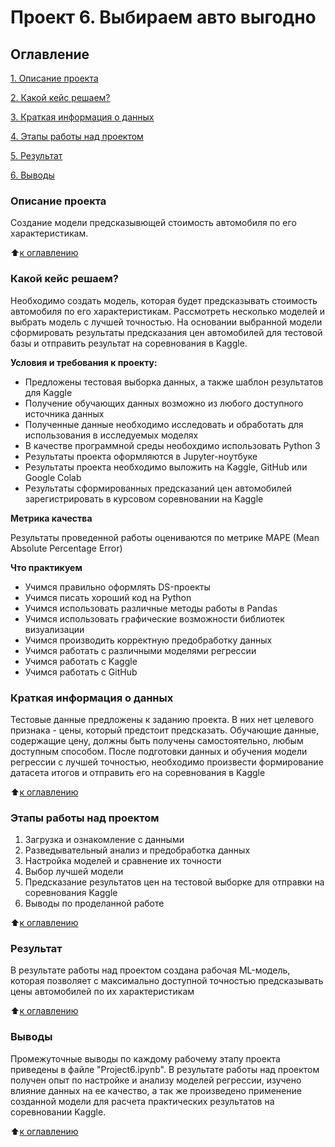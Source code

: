 # Проект 6. Выбираем авто выгодно

## Оглавление
[1. Описание проекта](https://github.com/SignZ2021/sf-data-science/tree/main/project_6/readme.md#Описание-проекта)

[2. Какой кейс решаем?](https://github.com/SignZ2021/sf-data-science/tree/main/project_6/readme.md#Какой-кейс-решаем)

[3. Краткая информация о данных](https://github.com/SignZ2021/sf-data-science/tree/main/project_6/readme.md#Краткая-информация-о-данных)

[4. Этапы работы над проектом](https://github.com/SignZ2021/sf-data-science/tree/main/project_6/readme.md#Этапы-работы-над-проектом)

[5. Результат](https://github.com/SignZ2021/sf-data-science/tree/main/project_6/readme.md#Результат)

[6. Выводы](https://github.com/SignZ2021/sf-data-science/tree/main/project_6/readme.md#Выводы)

### Описание проекта
Создание модели предсказывющей стоимость автомобиля по его характеристикам.

:arrow_up:[к оглавлению](https://github.com/SignZ2021/sf-data-science/tree/main/project_6/readme.md#Оглавление)


### Какой кейс решаем?
Необходимо создать модель, которая будет предсказывать стоимость автомобиля по его характеристикам. Рассмотреть несколько моделей и выбрать модель с лучшей точностью. На основании выбранной модели сформировать результаты предсказания цен автомобилей для тестовой базы и отправить результат на соревнования в Kaggle. 

**Условия и требования к проекту:**
- Предложены тестовая выборка данных, а также шаблон результатов для Kaggle
- Получение обучающих данных возможно из любого доступного источника данных
- Полученные данные необходимо исследовать и обработать для использования в исследуемых моделях
- В качестве программной среды необохдимо использовать Python 3
- Результаты проекта оформляются в Jupyter-ноутбуке
- Результаты проекта необходимо выложить на Kaggle, GitHub или Google Colab
- Результаты сформированных предсказаний цен автомобилей зарегистрировать в курсовом соревновании на Kaggle

**Метрика качества**

Результаты проведенной работы оцениваются по метрике MAPE (Mean Absolute Percentage Error)

**Что практикуем**
- Учимся правильно оформлять DS-проекты
- Учимся писать хороший код на Python
- Учимся использовать различные методы работы в Pandas
- Учимся использовать графические возможности библиотек визуализации
- Учимся производить корректную предобработку данных
- Учимся работать с различными моделями регрессии
- Учимся работать с Kaggle
- Учимся работать с GitHub


### Краткая информация о данных
Тестовые данные предложены к заданию проекта. В них нет целевого признака - цены, который предстоит предсказать. Обучающие данные, содержащие цену, должны быть получены самостоятельно, любым доступным способом. После подготовки данных и обучения модели регрессии с лучшей точностью, необходимо произвести формирование датасета итогов и отправить его на соревнования в Kaggle 

:arrow_up:[к оглавлению](https://github.com/SignZ2021/sf-data-science/tree/main/project_6/readme.md#Оглавление)


### Этапы работы над проектом
1. Загрузка и ознакомление с данными
2. Разведывательный анализ и предобработка данных
3. Настройка моделей и сравнение их точности
4. Выбор лучшей модели
4. Предсказание результатов цен на тестовой выборке для отправки на соревнования Kaggle
5. Выводы по проделанной работе

:arrow_up:[к оглавлению](https://github.com/SignZ2021/sf-data-science/tree/main/project_6/readme.md#Оглавление)


### Результат
В результате работы над проектом создана рабочая ML-модель, которая позволяет с максимально доступной точностью предсказывать цены автомобилей по их характеристикам 

:arrow_up:[к оглавлению](https://github.com/SignZ2021/sf-data-science/tree/main/project_6/readme.md#Оглавление)


### Выводы
Промежуточные выводы по каждому рабочему этапу проекта приведены в файле "Project6.ipynb". В результате работы над проектом получен опыт по настройке и анализу моделей  регрессии, изучено влияние данных на ее качество, а так же произведено применение созданной модели для расчета практических результатов на соревновании Kaggle.

:arrow_up:[к оглавлению](https://github.com/SignZ2021/sf-data-science/tree/main/project_6/readme.md#Оглавление)